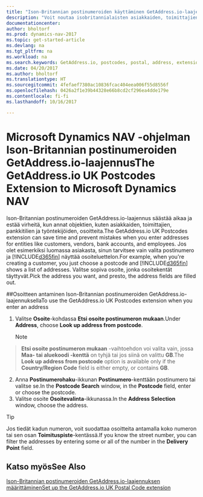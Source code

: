 ```yaml
---
title: "Ison-Britannian postinumeroiden käyttäminen GetAddress.io-laajennuksella"
description: "Voit noutaa isobritannialaisten asiakkaiden, toimittajien, työntekijöiden ja pankkien osoitteita GetAddress.io-palvelusta."
documentationcenter: 
author: bholtorf
ms.prod: dynamics-nav-2017
ms.topic: get-started-article
ms.devlang: na
ms.tgt_pltfrm: na
ms.workload: na
ms.search.keywords: GetAddress.io, postcodes, postal, address, extension
ms.date: 04/20/2017
ms.author: bholtorf
ms.translationtype: HT
ms.sourcegitcommit: 4fefaef7380ac10836fcac404eea006f55d8556f
ms.openlocfilehash: 0426a2f1e39b44328e66b8cd2cf296ea4dde179e
ms.contentlocale: fi-fi
ms.lasthandoff: 10/16/2017

---
```


# <a name="the-getaddressio-uk-postcodes-extension-to-microsoft-dynamics-nav"></a><span data-ttu-id="62e0e-103">Microsoft Dynamics NAV -ohjelman Ison-Britannian postinumeroiden GetAddress.io-laajennus</span><span class="sxs-lookup"><span data-stu-id="62e0e-103">The GetAddress.io UK Postcodes Extension to Microsoft Dynamics NAV</span></span>
<span data-ttu-id="62e0e-104">Ison-Britannian postinumeroiden GetAddress.io-laajennus säästää aikaa ja estää virheitä, kun annat objektien, kuten asiakkaiden, toimittajien, pankkitilien ja työntekijöiden, osoitteita.</span><span class="sxs-lookup"><span data-stu-id="62e0e-104">The GetAddress.io UK Postcodes extension can save time and prevent mistakes when you enter addresses for entities like customers, vendors, bank accounts, and employees.</span></span> <span data-ttu-id="62e0e-105">Jos olet esimerkiksi luomassa asiakasta, sinun tarvitsee vain valita postinumero ja [!INCLUDE[d365fin](includes/d365fin_md.md)] näyttää osoiteluettelon.</span><span class="sxs-lookup"><span data-stu-id="62e0e-105">For example, when you're creating a customer, you just choose a postcode and [!INCLUDE[d365fin](includes/d365fin_md.md)] shows a list of addresses.</span></span> <span data-ttu-id="62e0e-106">Valitse sopiva osoite, jonka osoitekentät täyttyvät.</span><span class="sxs-lookup"><span data-stu-id="62e0e-106">Pick the address you want, and presto, the address fields are filled out.</span></span>  

##<a name="to-use-the-getaddressio-uk-postcodes-extension-when-you-enter-an-address"></a><span data-ttu-id="62e0e-107">Osoitteen antaminen Ison-Britannian postinumeroiden GetAddress.io-laajennuksella</span><span class="sxs-lookup"><span data-stu-id="62e0e-107">To use the GetAddress.io UK Postcodes extension when you enter an address</span></span>
1. <span data-ttu-id="62e0e-108">Valitse **Osoite**-kohdassa **Etsi osoite postinumeron mukaan**.</span><span class="sxs-lookup"><span data-stu-id="62e0e-108">Under **Address**, choose **Look up address from postcode**.</span></span>  

    > [!NOTE]  
>   <span data-ttu-id="62e0e-109">**Etsi osoite postinumeron mukaan** -vaihtoehdon voi valita vain, jossa **Maa- tai aluekoodi -kenttä** on tyhjä tai jos siinä on valittu **GB**.</span><span class="sxs-lookup"><span data-stu-id="62e0e-109">The **Look up address from postcode** option is available only if the **Country/Region Code** field is either empty, or contains **GB**.</span></span>
2. <span data-ttu-id="62e0e-110">Anna **Postinumerohaku**-ikkunan **Postinumero**-kenttään postinumero tai valitse se.</span><span class="sxs-lookup"><span data-stu-id="62e0e-110">In the **Postcode Search** window, in the **Postcode** field, enter or choose the postcode.</span></span>  
3. <span data-ttu-id="62e0e-111">Valitse osoite **Osoitevalinta**-ikkunassa.</span><span class="sxs-lookup"><span data-stu-id="62e0e-111">In the **Address Selection** window, choose the address.</span></span>  

> [!TIP]  
>   <span data-ttu-id="62e0e-112">Jos tiedät kadun numeron, voit suodattaa osoitteita antamalla koko numeron tai sen osan **Toimituspiste**-kentässä.</span><span class="sxs-lookup"><span data-stu-id="62e0e-112">If you know the street number, you can filter the addresses by entering some or all of the number in the **Delivery Point** field.</span></span>


## <a name="see-also"></a><span data-ttu-id="62e0e-113">Katso myös</span><span class="sxs-lookup"><span data-stu-id="62e0e-113">See Also</span></span>
[<span data-ttu-id="62e0e-114">Ison-Britannian postinumeroiden GetAddress.io-laajennuksen määrittäminen</span><span class="sxs-lookup"><span data-stu-id="62e0e-114">Set up the GetAddress.io UK Postal Code extension</span></span>](LocalFunctionality/UnitedKingdom/uk-setup-postal-code-service.md)


